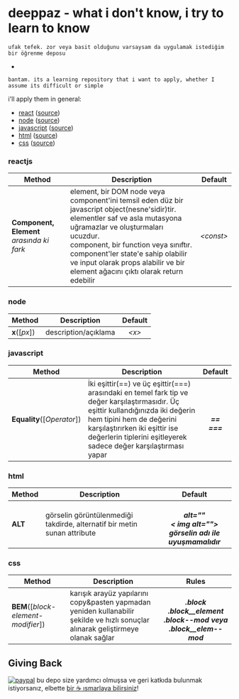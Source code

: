 deeppaz - what i don't know, i try to learn to know
=======================


```
ufak tefek. zor veya basit olduğunu varsaysam da uygulamak istediğim bir öğrenme deposu
```
-
```
bantam. its a learning repository that i want to apply, whether I assume its difficult or simple
```

i'll apply them in general:
* [react](https://github.com/deeppaz/30seconds#react) ([source](https://github.com/30-seconds/30-seconds-of-react))
* [node](https://github.com/deeppaz/30seconds#node) ([source](https://github.com/30-seconds/30-seconds-of-code))
* [javascript](https://github.com/deeppaz/30seconds#javascript) ([source](https://github.com/30-seconds/30-seconds-of-code))
* [html](https://github.com/deeppaz/30seconds#html) ([source](https://github.com/30-seconds/30-seconds-of-interviews))
* [css](https://github.com/deeppaz/30seconds#css) ([source](https://github.com/30-seconds/30-seconds-of-css))



### reactjs

| Method | Description | Default |
| --- | --- | :--: |
| <b>Component, Element</b> <i>arasında ki fark</i> | element, bir DOM node veya component'ini temsil eden düz bir javascript object(nesne'sidir)tir. elementler saf ve asla mutasyona uğramazlar ve oluşturmaları ucuzdur. <br> component, bir function veya sınıftır. component'ler state'e sahip olabilir ve input olarak props alabilir ve bir element ağacını çıktı olarak return edebilir | *&lt;const&gt;* |



### node

| Method | Description | Default |
| --- | --- | :--: |
| <b>x</b>([<i>px</i>]) | description/açıklama | *&lt;x&gt;* |



### javascript

| Method | Description | Default |
| --- | --- | :--: |
| <b>Equality</b>([<i>Operator</i>]) | İki eşittir(==) ve üç eşittir(===) arasındaki en temel fark tip ve değer karşılaştırmasıdır. Üç eşittir kullandığınızda iki değerin hem tipini hem de değerini karşılaştırırken iki eşittir ise değerlerin tiplerini eşitleyerek sadece değer karşılaştırması yapar | *<b> <br> ==  <br> === <br> </b>* |



### html

| Method | Description | Default |
| --- | --- | :--: |
| <b>ALT</b> | görselin görüntülenmediği takdirde, alternatif bir metin sunan attribute  | *<b> <br> alt=""  <br> < img alt=""> <br> görselin adı ile uyuşmamalıdır<br> </b>* |



### css

| Method | Description | Rules |
| --- | --- | :--: |
| <b>BEM</b>([<i>block-element-modifier</i>]) | karışık arayüz yapılarını copy&pasten yapmadan yeniden kullanabilir şekilde ve hızlı sonuçlar alınarak geliştirmeye olanak sağlar | *<b> <br /> .block <br/> .block__element <br/> .block--mod veya .block__elem--mod <b/>* |



## Giving Back

[![paypal](https://www.paypalobjects.com/en_US/i/btn/btn_donate_SM.gif)](https://streamlabs.com/enso/tip) bu depo size yardımcı olmuşsa ve geri katkıda bulunmak istiyorsanız, elbette [bir ☕ ısmarlaya bilirsiniz](https://streamlabs.com/enso/tip)!

[npm-img]: https://img.shields.io/npm/v/3d-force-graph.svg
[npm-url]: https://npmjs.org/package/3d-force-graph
[build-size-img]: https://img.shields.io/bundlephobia/minzip/3d-force-graph.svg
[build-size-url]: https://bundlephobia.com/result?p=3d-force-graph
[dependencies-img]: https://img.shields.io/david/vasturiano/3d-force-graph.svg
[dependencies-url]: https://david-dm.org/vasturiano/3d-force-graph
